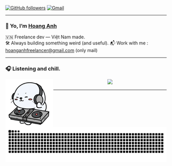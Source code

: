 
[![GitHub followers](https://img.shields.io/github/followers/hoanganhcoder?label=Follow&style=social)](https://github.com/hoanganhcoder) 
[![Gmail](https://img.shields.io/badge/Gmail-c14438?style=flat-square&logo=Gmail&logoColor=white)](mailto:hoanganhfreelancer@gmail.com)

---

### 👋 Yo, I’m [Hoang Anh](https://hoanganhcoder.github.io)

🇻🇳 Freelance dev — Việt Nam made.  
🛠 Always building something weird (and useful).
📬 Work with me  : hoanganhfreelancer@gmail.com  (only mail)

---
### 🎧 Listening and chill.  
<div align="center">
  <img align="left" height="150" src="./src/Listeningandchill .gif"/>
  <img src="https://novatorem.vercel.app/api/spotify?background_color=0d1117&border_color=ffffff"/>
</div>

---

<img src="https://raw.githubusercontent.com/hoanganhcoder/hoanganhcoder/output/snake.svg" alt="Snake animation" />
